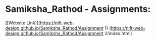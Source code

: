 # Samiksha_Rathod - Assignments:
[[Website Link]](https://nift-web-design.github.io/Samiksha_Rathod/Assignment 1)
                (https://nift-web-design.github.io/Samiksha_Rathod/Assignment 2/index.html)
